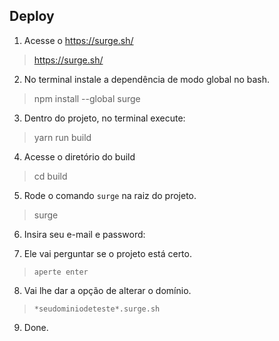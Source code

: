 ## Deploy

1. Acesse o https://surge.sh/
> https://surge.sh/

2. No terminal instale a dependência de modo global no bash.
> npm install --global surge

3. Dentro do projeto, no terminal execute:
> yarn run build

4. Acesse o diretório do build
> cd build

5. Rode o comando `surge` na raiz do projeto.
> surge

6. Insira seu e-mail e password:

7. Ele vai perguntar se o projeto está certo.
> `aperte enter`

8. Vai lhe dar a opção de alterar o domínio.
> `*seudominiodeteste*.surge.sh`

9. Done.
